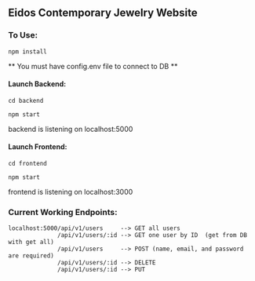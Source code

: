 ## Eidos Contemporary Jewelry Website


### To Use:

``npm install``

** You must have config.env file to connect to DB ** 

#### Launch Backend:

``cd backend``

``npm start``

backend is listening on localhost:5000 

#### Launch Frontend:

``cd frontend``

``npm start``

frontend is listening on localhost:3000

### Current Working Endpoints:
```
localhost:5000/api/v1/users     --> GET all users
              /api/v1/users/:id --> GET one user by ID  (get from DB with get all)
              /api/v1/users     --> POST (name, email, and password are required)
              /api/v1/users/:id --> DELETE
              /api/v1/users/:id --> PUT
            
